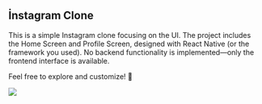 ## İnstagram Clone

This is a simple Instagram clone focusing on the UI. The project includes the Home Screen and Profile Screen, designed with React Native (or the framework you used). No backend functionality is implemented—only the frontend interface is available.

Feel free to explore and customize! 🚀

![](/İnsta.gif)

